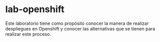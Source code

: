 # lab-openshift

Este laboratorio tiene como propósito conocer la manera de realizar despliegues en Openshift 
y conocer las alternativas que se tienen para realizar este proceso.



